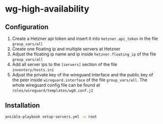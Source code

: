 # wg-high-availability

## Configuration

1. Create a Hetzner api token and insert it into `hetzner.api_token` in the file `group_vars/all`
1. Create one floating ip and multiple servers at Hetzner
1. Adjust the floating ip name and ip inside `hetzner.floating_ip` of the file `group_vars/all`
1. Add all server ips to the `[servers]` section of the file `inventory/hosts.ini`
1. Adjust the private key of the wireguard interface and the public key of the peer inside `wireguard.interface` of the file `group_vars/all`. The whole wireguard config file can be found at `roles/wireguard/templates/wg0.conf.j2` 

## Installation

```bash
ansible-playbook setup-servers.yml -u root
```

